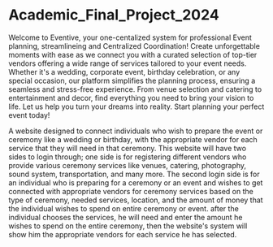 # Academic_Final_Project_2024

Welcome to Eventive, your one-centalized system for professional Event planning, streamlineing and Centralized Coordination!
Create unforgettable moments with ease as we connect you with a curated selection of top-tier vendors offering a wide range of services tailored to your event needs.
Whether it's a wedding, corporate event, birthday celebration, or any special occasion, our platform simplifies the planning process, ensuring a seamless and stress-free experience.
From venue selection and catering to entertainment and decor, find everything you need to bring your vision to life.
Let us help you turn your dreams into reality. Start planning your perfect event today!


A website designed to connect individuals who wish to prepare the event or ceremony like a wedding or birthday, with the appropriate vendor for each service that they will need in that ceremony.
This website will have two sides to login through; one side is for registering different vendors who provide various ceremony services like venues, catering, photography, sound system, transportation, and many more.
The second login side is for an individual who is preparing for a ceremony or an event and wishes to get connected with appropriate vendors for ceremony services based on the type of ceremony, needed services, location,
and the amount of money that the individual wishes to spend on entire ceremony or event.
after the individual chooses the services, he will need and enter the amount he wishes to spend on the entire ceremony, then the website's system will show him the appropriate vendors for each service he has selected.
